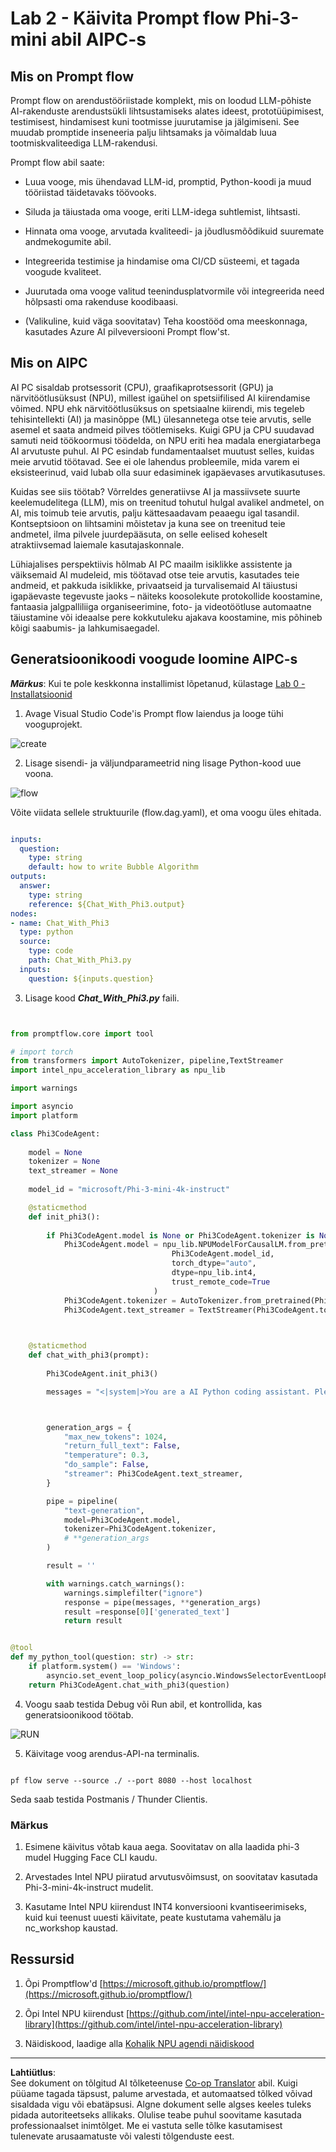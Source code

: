 <!--
CO_OP_TRANSLATOR_METADATA:
{
  "original_hash": "bc29f7fe7fc16bed6932733eac8c81b8",
  "translation_date": "2025-10-11T11:56:25+00:00",
  "source_file": "md/02.Application/02.Code/Phi3/VSCodeExt/HOL/AIPC/02.PromptflowWithNPU.md",
  "language_code": "et"
}
-->
# **Lab 2 - Käivita Prompt flow Phi-3-mini abil AIPC-s**

## **Mis on Prompt flow**

Prompt flow on arendustööriistade komplekt, mis on loodud LLM-põhiste AI-rakenduste arendustsükli lihtsustamiseks alates ideest, prototüüpimisest, testimisest, hindamisest kuni tootmisse juurutamise ja jälgimiseni. See muudab promptide inseneeria palju lihtsamaks ja võimaldab luua tootmiskvaliteediga LLM-rakendusi.

Prompt flow abil saate:

- Luua vooge, mis ühendavad LLM-id, promptid, Python-koodi ja muud tööriistad täidetavaks töövooks.

- Siluda ja täiustada oma vooge, eriti LLM-idega suhtlemist, lihtsasti.

- Hinnata oma vooge, arvutada kvaliteedi- ja jõudlusmõõdikuid suuremate andmekogumite abil.

- Integreerida testimise ja hindamise oma CI/CD süsteemi, et tagada voogude kvaliteet.

- Juurutada oma vooge valitud teenindusplatvormile või integreerida need hõlpsasti oma rakenduse koodibaasi.

- (Valikuline, kuid väga soovitatav) Teha koostööd oma meeskonnaga, kasutades Azure AI pilveversiooni Prompt flow'st.

## **Mis on AIPC**

AI PC sisaldab protsessorit (CPU), graafikaprotsessorit (GPU) ja närvitöötlusüksust (NPU), millest igaühel on spetsiifilised AI kiirendamise võimed. NPU ehk närvitöötlusüksus on spetsiaalne kiirendi, mis tegeleb tehisintellekti (AI) ja masinõppe (ML) ülesannetega otse teie arvutis, selle asemel et saata andmeid pilves töötlemiseks. Kuigi GPU ja CPU suudavad samuti neid töökoormusi töödelda, on NPU eriti hea madala energiatarbega AI arvutuste puhul. AI PC esindab fundamentaalset muutust selles, kuidas meie arvutid töötavad. See ei ole lahendus probleemile, mida varem ei eksisteerinud, vaid lubab olla suur edasiminek igapäevases arvutikasutuses.

Kuidas see siis töötab? Võrreldes generatiivse AI ja massiivsete suurte keelemudelitega (LLM), mis on treenitud tohutul hulgal avalikel andmetel, on AI, mis toimub teie arvutis, palju kättesaadavam peaaegu igal tasandil. Kontseptsioon on lihtsamini mõistetav ja kuna see on treenitud teie andmetel, ilma pilvele juurdepääsuta, on selle eelised koheselt atraktiivsemad laiemale kasutajaskonnale.

Lühiajalises perspektiivis hõlmab AI PC maailm isiklikke assistente ja väiksemaid AI mudeleid, mis töötavad otse teie arvutis, kasutades teie andmeid, et pakkuda isiklikke, privaatseid ja turvalisemaid AI täiustusi igapäevaste tegevuste jaoks – näiteks koosolekute protokollide koostamine, fantaasia jalgpalliliiga organiseerimine, foto- ja videotöötluse automaatne täiustamine või ideaalse pere kokkutuleku ajakava koostamine, mis põhineb kõigi saabumis- ja lahkumisaegadel.

## **Generatsioonikoodi voogude loomine AIPC-s**

***Märkus***: Kui te pole keskkonna installimist lõpetanud, külastage [Lab 0 - Installatsioonid](./01.Installations.md)

1. Avage Visual Studio Code'is Prompt flow laiendus ja looge tühi vooguprojekt.

![create](../../../../../../../../../imgs/02/vscodeext/pf_create.png)

2. Lisage sisendi- ja väljundparameetrid ning lisage Python-kood uue voona.

![flow](../../../../../../../../../imgs/02/vscodeext/pf_flow.png)

Võite viidata sellele struktuurile (flow.dag.yaml), et oma voogu üles ehitada.

```yaml

inputs:
  question:
    type: string
    default: how to write Bubble Algorithm
outputs:
  answer:
    type: string
    reference: ${Chat_With_Phi3.output}
nodes:
- name: Chat_With_Phi3
  type: python
  source:
    type: code
    path: Chat_With_Phi3.py
  inputs:
    question: ${inputs.question}


```

3. Lisage kood ***Chat_With_Phi3.py*** faili.

```python


from promptflow.core import tool

# import torch
from transformers import AutoTokenizer, pipeline,TextStreamer
import intel_npu_acceleration_library as npu_lib

import warnings

import asyncio
import platform

class Phi3CodeAgent:
    
    model = None
    tokenizer = None
    text_streamer = None
    
    model_id = "microsoft/Phi-3-mini-4k-instruct"

    @staticmethod
    def init_phi3():
        
        if Phi3CodeAgent.model is None or Phi3CodeAgent.tokenizer is None or Phi3CodeAgent.text_streamer is None:
            Phi3CodeAgent.model = npu_lib.NPUModelForCausalLM.from_pretrained(
                                    Phi3CodeAgent.model_id,
                                    torch_dtype="auto",
                                    dtype=npu_lib.int4,
                                    trust_remote_code=True
                                )
            Phi3CodeAgent.tokenizer = AutoTokenizer.from_pretrained(Phi3CodeAgent.model_id)
            Phi3CodeAgent.text_streamer = TextStreamer(Phi3CodeAgent.tokenizer, skip_prompt=True)

    

    @staticmethod
    def chat_with_phi3(prompt):
        
        Phi3CodeAgent.init_phi3()

        messages = "<|system|>You are a AI Python coding assistant. Please help me to generate code in Python.The answer only genertated Python code, but any comments and instructions do not need to be generated<|end|><|user|>" + prompt +"<|end|><|assistant|>"



        generation_args = {
            "max_new_tokens": 1024,
            "return_full_text": False,
            "temperature": 0.3,
            "do_sample": False,
            "streamer": Phi3CodeAgent.text_streamer,
        }

        pipe = pipeline(
            "text-generation",
            model=Phi3CodeAgent.model,
            tokenizer=Phi3CodeAgent.tokenizer,
            # **generation_args
        )

        result = ''

        with warnings.catch_warnings():
            warnings.simplefilter("ignore")
            response = pipe(messages, **generation_args)
            result =response[0]['generated_text']
            return result


@tool
def my_python_tool(question: str) -> str:
    if platform.system() == 'Windows':
        asyncio.set_event_loop_policy(asyncio.WindowsSelectorEventLoopPolicy())
    return Phi3CodeAgent.chat_with_phi3(question)


```

4. Voogu saab testida Debug või Run abil, et kontrollida, kas generatsioonikood töötab.

![RUN](../../../../../../../../../imgs/02/vscodeext/pf_run.png)

5. Käivitage voog arendus-API-na terminalis.

```

pf flow serve --source ./ --port 8080 --host localhost   

```

Seda saab testida Postmanis / Thunder Clientis.

### **Märkus**

1. Esimene käivitus võtab kaua aega. Soovitatav on alla laadida phi-3 mudel Hugging Face CLI kaudu.

2. Arvestades Intel NPU piiratud arvutusvõimsust, on soovitatav kasutada Phi-3-mini-4k-instruct mudelit.

3. Kasutame Intel NPU kiirendust INT4 konversiooni kvantiseerimiseks, kuid kui teenust uuesti käivitate, peate kustutama vahemälu ja nc_workshop kaustad.

## **Ressursid**

1. Õpi Promptflow'd [https://microsoft.github.io/promptflow/](https://microsoft.github.io/promptflow/)

2. Õpi Intel NPU kiirendust [https://github.com/intel/intel-npu-acceleration-library](https://github.com/intel/intel-npu-acceleration-library)

3. Näidiskood, laadige alla [Kohalik NPU agendi näidiskood](../../../../../../../../../code/07.Lab/01/AIPC)

---

**Lahtiütlus**:  
See dokument on tõlgitud AI tõlketeenuse [Co-op Translator](https://github.com/Azure/co-op-translator) abil. Kuigi püüame tagada täpsust, palume arvestada, et automaatsed tõlked võivad sisaldada vigu või ebatäpsusi. Algne dokument selle algses keeles tuleks pidada autoriteetseks allikaks. Olulise teabe puhul soovitame kasutada professionaalset inimtõlget. Me ei vastuta selle tõlke kasutamisest tulenevate arusaamatuste või valesti tõlgenduste eest.